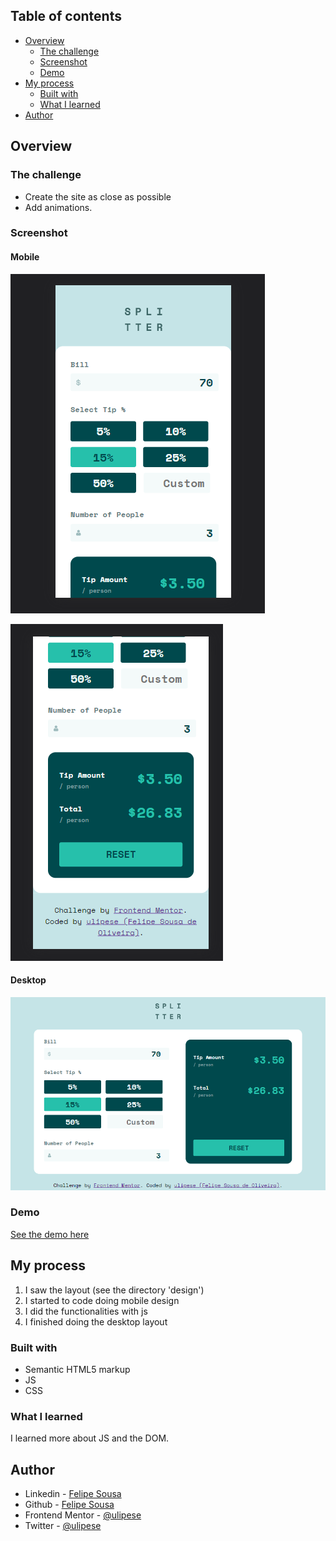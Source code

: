 ## Table of contents

- [Overview](#overview)
  - [The challenge](#the-challenge)
  - [Screenshot](#screenshot)
  - [Demo](#demo)
- [My process](#my-process)
  - [Built with](#built-with)
  - [What I learned](#what-i-learned)
- [Author](#author)


## Overview

### The challenge

  - Create the site as close as possible <br>
  - Add animations.

### Screenshot

#### Mobile
![](assets/design/my-result-mobile1.png)

![](assets/design/my-result-mobile2.png)

#### Desktop
![](assets/design/my-result-desktop.png)

### Demo

<a href="https://ulipese.github.io/tip-calculator-app/">See the demo here</a>

## My process

1. I saw the layout (see the directory 'design')
2. I started to code doing mobile design
3. I did the functionalities with js
4. I finished doing the desktop layout

### Built with

- Semantic HTML5 markup
- JS
- CSS

### What I learned

I learned more about JS and the DOM.

## Author

- Linkedin - [Felipe Sousa](https://www.linkedin.com/in/ulipese)
- Github - [Felipe Sousa](https://www.github.com/ulipese)
- Frontend Mentor - [@ulipese](https://www.frontendmentor.io/profile/ulipese)
- Twitter - [@ulipese](https://www.twitter.com/ulipese)

